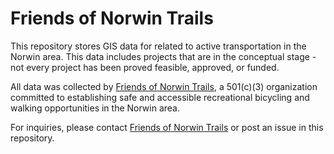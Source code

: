 
# Friends of Norwin Trails
This repository stores GIS data for related to active transportation in the Norwin area. This data includes projects that are in the conceptual stage - not every project has been proved feasible, approved, or funded.

All data was collected by [Friends of Norwin Trails](https://norwintrails.org), a 501(c)(3) organization committed to establishing safe and accessible recreational bicycling and walking opportunities in the Norwin area.

For inquiries, please contact [Friends of Norwin Trails](mailto:friends@norwintrails.org) or post an issue in this repository.